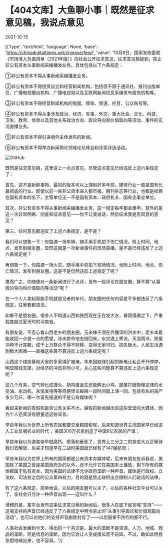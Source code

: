 # 【404文库】大鱼聊小事｜既然是征求意见稿，我说点意见

2021-10-15

[{'type': 'text/html', 'language': None, 'base': 'https://chinadigitaltimes.net/chinese/feed', 'value': '10月8日，国家发改委就《市场准入负面清单（2021年版）》向社会公开征求意见。征求意见稿提到，禁止非公有资本从事新闻采编播发业务。具体包括以下六条规定：

①非公有资本不得从事新闻采编播发业务。

②非公有资本不得投资设立和经营新闻机构，包括但不限于通讯社、报刊出版单位、广播电视播出机构、广播电视站以及互联网新闻信息采编发布服务机构等。

③非公有资本不得经营新闻机构的版面、频率、频道、栏目、公众账号等。

④非公有资本不得从事涉及政治、经济、军事、外交，重大社会、文化、科技、卫生、教育、体育以及其他关系政治方向、舆论导向和价值取向等活动、事件的实况直播业务。

⑤非公有资本不得引进境外主体发布的新闻。

⑥非公有资本不得举办新闻舆论领域论坛峰会和评奖评选活动。

![GitHub](https://telegra.ph/file/a0a4263a368d439dfec58.jpg)

既然是征求意见稿，这里说上一点点意见，尽管这点意见已经违反上述六条规定了：

首先，这不是新鲜事物，最初的版本可以上溯到好多年前。媒体行业一直是国有化最彻底的行业。即使以前一些非公资本进入都市报、期刊杂志等行业，也都是挂靠在国有资本的名下，主管单位无一不是国有资本、政府机关、国有企事业单位。

其次，非公有资本不得从事新闻采编播发业务，这一规定每年都会重申，意外的是这一次非常明晰、彻底和征求意见——你不让我说话，然后征求我是否同意的意见？

第三、任何意见都违反了上述六条规定，是不是？

我们可以想象一下：你路遇一场车祸，随手用手机拍下伤亡情况，附上时间、地点，发布到朋友圈，显然这就是一次新闻事件的现场直播，是不是已经违反了上述六条规定呢？

再想象一下，你路遇一场火灾，随手用手机拍下现场情况，也附上时间、地点、伤亡情况，发布到朋友圈，这是不是仍然违反上述规定了呢？

推而广之，你随便对一条新闻进行了点评，发布一段评论在朋友圈，算不算“从事舆论导向和价值取向等活动”呢？

在一个人人拿起智能手机就是记者的年代，朋友圈的任何内容差不多都违反了六条规定，往里套都违法。

如果不是朋友圈，很多人不知道山西和陕西现在正在发大水，暴雨侵袭之下，严重程度超过夏天时的河南省。

有朋友说，不忍心看山西老乡的朋友圈，玉米棒子漂在齐腰深的洪水中，老乡本着能收回一点是一点的愿望，涉水拼命地去捞回来。水灾遇上寒流，天湿雨冷，房屋冲垮不计其数，成千上万群众不得不转移、变得无家可归，损失极大，人民生活遇到极大困难——直播这些算不算违反上述六条规定呢？

山西这个煤炭基地大省的多家煤矿被淹，本来因缺煤引起的断电让私企开开停停，明显赔钱支撑，对经济的冲击非同小可，关心这些问题算不算违反上述六条规定呢？

这几个月来，空气转化成馒头、熟鸡蛋返生还能孵出小鸡、屡屡打破物理定律的水变油、永动机、永恒发电等等奇葩怪论每隔一段时间就上演一回，包括有名的亩产多少万斤，哪一次首先报道的不是公有媒体呢？

看起来新闻的真假和是否公有关系不大。越假的新闻越出自这些堂堂的大媒体，因为个人还真没有胆量造这些谣言。

早些年我以为世界上所有农民都要交皇粮国税呢，后来知道世界主流国家早已经进入工业反哺农业的时代 ，美国300万农民创造了中国6亿农民的产值；

早些年我以为道美帝早就腐朽、堕落和垂死了，世界上三分之二的劳苦大众正等待我们去解放，后来才知道早在二战时美国就已经有了147艘航母；

早些年我以为世界上所有的国家都是公有资本办媒体呢，后来有朋友告诉我说，美国除了美国之音是美国政府办的以外，还不允许它在美国本土播放，剩下所有的媒体都属于私有资本，因为美国的法律不允许政府垄断一种声音。媒体是行政权、立法权、司法权之后的公众第四权力，目的就是禁止政府出台限制人们说话的法律。

有了这六条规定，简单地说，以后的朋友圈可以关了，以后的各种社交平台可以关了，全社会只允许一种声音出现——这叫什么？

滑稽的是，某平台发布这条征求意见稿的新闻后，很多人在底下留言喊“支持”——这喊支持的声音已经违反了了六条规定中明令禁止的“从事引导舆论和价值观取向活动”，也可以对他们的支持声音删除封号了——以后鼓掌不热烈的都不行。

人类社会发展到今天，得出的一个共识是，最大的垄断不是资源、人力、地域、商品的垄断，而是信息的垄断，因为它会让人变成傻瓜而不自知。不过，敢如此明目张胆地喊出来，也不容易。'}]